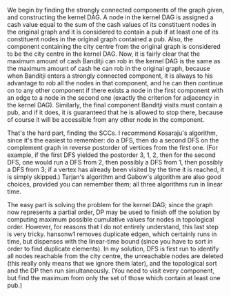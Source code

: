 We begin by finding the strongly connected components of the graph given, and constructing the kernel DAG. A node in the kernel DAG is 
assigned a cash value equal to the sum of the cash values of its constituent nodes in the original graph and it is considered to contain a 
pub if at least one of its constituent nodes in the original graph contained a pub. Also, the component containing the city centre from 
the original graph is considered to be the city centre in the kernel DAG. Now, it is fairly clear that the maximum amount of cash Banditji 
can rob in the kernel DAG is the same as the maximum amount of cash he can rob in the original graph, because when Banditji enters a 
strongly connected component, it is always to his advantage to rob all the nodes in that component, and he can then continue on to any 
other component if there exists a node in the first component with an edge to a node in the second one (exactly the criterion for 
adjacency in the kernel DAG). Similarly, the final component Banditji visits must contain a pub, and if it does, it is guaranteed that he 
is allowed to stop there, because of course it will be accessible from any other node in the component.

That's the hard part, finding the SCCs. I recommend Kosaraju's algorithm, since it's the easiest to remember: do a DFS, then do a
second DFS on the complement graph in reverse postorder of vertices from the first one. (For example, if the first DFS yielded the 
postorder 3, 1, 2, then for the second DFS, one would run a DFS from 2, then possibly a DFS from 1, then possibly a DFS from 3; if a 
vertex has already been visited by the time it is reached, it is simply skipped.) Tarjan's algorithm and Gabow's algorithm are also good 
choices, provided you can remember them; all three algorithms run in linear time.

The easy part is solving the problem for the kernel DAG; since the graph now represents a partial order, DP may be used to finish off the 
solution by computing maximum possible cumulative values for nodes in topological order. However, for reasons that I do not entirely 
understand, this last step is very tricky. hansonw1 removes duplicate edgen, which certainly runs in time, but dispenses with the
linear-time bound (since you have to sort in order to find duplicate elements). In my solution, DFS is first run to identify all nodes 
reachable from the city centre, the unreachable nodes are deleted (this really only means that we ignore them later), and the topological
sort and the DP then run simultaneously. (You need to visit every component, but find the maximum from only the set of those which contain
at least one pub.) 
